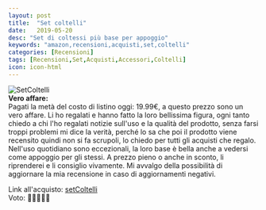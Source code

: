 ```yaml
---
layout: post
title:  "Set coltelli"
date:   2019-05-20
desc: "Set di coltessi più base per appoggio"
keywords: "amazon,recensioni,acquisti,set,coltelli"
categories: [Recensioni]
tags: [Recensioni,Set,Acquisti,Accessori,Coltelli]
icon: icon-html
---
```


![SetColtelli](https://images-na.ssl-images-amazon.com/images/I/81ZM1xOJ9KL._SL1500_.jpg)<br>
**Vero affare:**<br>
Pagati la metà del costo di listino oggi: 19.99€, a questo prezzo sono un vero affare. Li ho regalati e hanno fatto la loro bellissima figura, ogni tanto chiedo a chi l'ho regalati notizie sull'uso e la qualità del prodotto, senza farsi troppi problemi mi dice la verità, perché lo sa che poi il prodotto viene recensito quindi non si fa scrupoli, lo chiedo per tutti gli acquisti che regalo. Nell'uso quotidiano sono eccezionali, la loro base è bella anche a vedersi come appoggio per gli stessi. A prezzo pieno o anche in sconto, li riprenderei e li consiglio vivamente. Mi avvalgo della possibilità di aggiornare la mia recensione in caso di aggiornamenti negativi. <br>

Link all'acquisto: [setColtelli](https://amzn.to/2VDXkJ8) <br>
Voto: 🌟🌟🌟🌟🌟
